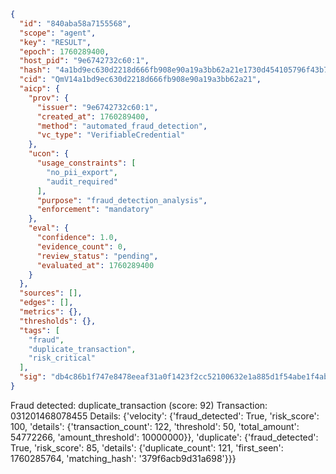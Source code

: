 ```json
{
  "id": "840aba58a7155568",
  "scope": "agent",
  "key": "RESULT",
  "epoch": 1760289400,
  "host_pid": "9e6742732c60:1",
  "hash": "4a1bd9ec630d2218d666fb908e90a19a3bb62a21e1730d454105796f43b7ca30",
  "cid": "QmV14a1bd9ec630d2218d666fb908e90a19a3bb62a21",
  "aicp": {
    "prov": {
      "issuer": "9e6742732c60:1",
      "created_at": 1760289400,
      "method": "automated_fraud_detection",
      "vc_type": "VerifiableCredential"
    },
    "ucon": {
      "usage_constraints": [
        "no_pii_export",
        "audit_required"
      ],
      "purpose": "fraud_detection_analysis",
      "enforcement": "mandatory"
    },
    "eval": {
      "confidence": 1.0,
      "evidence_count": 0,
      "review_status": "pending",
      "evaluated_at": 1760289400
    }
  },
  "sources": [],
  "edges": [],
  "metrics": {},
  "thresholds": {},
  "tags": [
    "fraud",
    "duplicate_transaction",
    "risk_critical"
  ],
  "sig": "db4c86b1f747e8478eeaf31a0f1423f2cc52100632e1a885d1f54abe1f4ab7b2"
}
```

Fraud detected: duplicate_transaction (score: 92)
Transaction: 031201468078455
Details: {'velocity': {'fraud_detected': True, 'risk_score': 100, 'details': {'transaction_count': 122, 'threshold': 50, 'total_amount': 54772266, 'amount_threshold': 10000000}}, 'duplicate': {'fraud_detected': True, 'risk_score': 85, 'details': {'duplicate_count': 121, 'first_seen': 1760285764, 'matching_hash': '379f6acb9d31a698'}}}